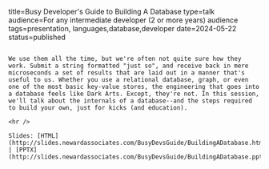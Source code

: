 title=Busy Developer's Guide to Building A Database
type=talk
audience=For any intermediate developer (2 or more years) audience
tags=presentation, languages,database,developer
date=2024-05-22
status=published
~~~~~~

We use them all the time, but we're often not quite sure how they work. Submit a string formatted "just so", and receive back in mere microseconds a set of results that are laid out in a manner that's useful to us. Whether you use a relational database, graph, or even one of the most basic key-value stores, the engineering that goes into a database feels like Dark Arts. Except, they're not. In this session, we'll talk about the internals of a database--and the steps required to build your own, just for kicks (and education).
    
<hr />

Slides: [HTML](http://slides.newardassociates.com/BusyDevsGuide/BuildingADatabase.html) | [PPTX](http://slides.newardassociates.com/BusyDevsGuide/BuildingADatabase.pptx)
